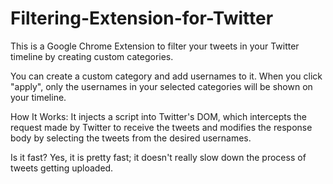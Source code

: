 # Filtering-Extension-for-Twitter

This is a Google Chrome Extension to filter your tweets in your Twitter timeline by creating custom categories.

You can create a custom category and add usernames to it. When you click "apply", only the usernames in your selected categories will be shown on your timeline.

How It Works: It injects a script into Twitter's DOM, which intercepts the request made by Twitter to receive the tweets and modifies the response body by selecting the tweets from the desired usernames.

Is it fast? Yes, it is pretty fast; it doesn't really slow down the process of tweets getting uploaded.
